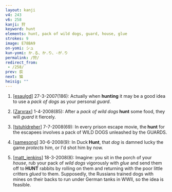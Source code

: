 ```yaml
---
layout: kanji
v4: 243
v6: 258
kanji: 狩
keyword: hunt
elements: hunt, pack of wild dogs, guard, house, glue
strokes: 9
image: E78BA9
on-yomi: シュ
kun-yomi: か.る、か.り、-が.り
permalink: /狩/
redirect_from:
 - /258/
prev: 荻
next: 猫
heisig: ""
---
```


1) [<a href="http://kanji.koohii.com/profile/esaulgd">esaulgd</a>] 27-3-2007(186): Actually when <strong>hunting</strong> it may be a good idea to use a <em>pack of dogs</em> as your personal <em>guard</em>.

2) [<a href="http://kanji.koohii.com/profile/Zarxrax">Zarxrax</a>] 1-4-2008(85): After a <em>pack of wild dogs</em><strong> hunt</strong> some food, they will <em>guard</em> it fiercely.

3) [<a href="http://kanji.koohii.com/profile/tstuhldreher">tstuhldreher</a>] 7-7-2008(69): In every prison escape movie, the<strong> hunt</strong> for the escapees involves a pack of WILD DOGS unleashed by the GUARDS.

4) [<a href="http://kanji.koohii.com/profile/samesong">samesong</a>] 30-6-2008(9): In Duck<strong> Hunt</strong>, that <em>dog</em> is damned lucky the game <em>protects</em> him, or I&#039;d shot him by now.

5) [<a href="http://kanji.koohii.com/profile/matt_jenkins">matt_jenkins</a>] 18-3-2008(8): Imagine: you sit in the porch of your <em>house</em>, rub your pack of <em>wild dogs</em> vigorously with <em>glue</em> and send them off to<strong> HUNT</strong> rabbits by rolling on them and returning with the poor little critters <em>glued</em> to them. Supposedly, the Russians trained dogs with mines on their backs to run under German tanks in WWII, so the idea is feasible.

